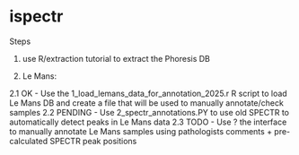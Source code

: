 # ispectr

Steps
 
1. use R/extraction tutorial to extract the Phoresis DB

2. Le Mans:

2.1 OK - Use the 1_load_lemans_data_for_annotation_2025.r R script to load Le Mans DB and create a file that will be used to manually annotate/check samples
2.2 PENDING - Use 2_spectr_annotations.PY to use old SPECTR to automatically detect peaks in Le Mans data
2.3 TODO - Use ? the interface to manually annotate Le Mans samples using pathologists comments + pre-calculated SPECTR peak positions
